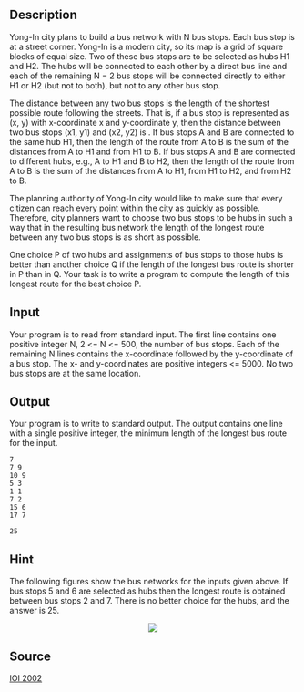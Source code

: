<h2>Description</h2><p>Yong-In city plans to build a bus network with N bus stops. Each bus stop is at a street corner. Yong-In is a modern city, so its map is a grid of square blocks of equal size. Two of these bus stops are to be selected as hubs H1 and H2. The hubs will be connected to each other by a direct bus line and each of the remaining N − 2 bus stops will be connected directly to either H1 or H2  (but not to both), but not to any other bus stop.
</p>
The distance between any two bus stops is the length of the shortest possible route following the streets. That is, if a bus stop is represented as (x, y) with x-coordinate x and y-coordinate y, then the distance between two bus stops (x1, y1) and (x2, y2) is  . If bus stops A and B are connected to the same hub H1, then the length of the route from A to B is the sum of the distances from A to H1 and from H1 to B. If bus stops A and B are connected to different hubs, e.g., A to H1 and B to H2, then the length of the route from A to B is the sum of the distances from A to H1, from H1 to H2, and from H2 to B.

The planning authority of Yong-In city would like to make sure that every citizen can reach every point within the city as quickly as possible. Therefore, city planners want to choose two bus stops to be hubs in such a way that in the resulting bus network the length of the longest route between any two bus stops is as short as possible. 

One choice P of two hubs and assignments of bus stops to those hubs is better than another choice Q if the length of the longest bus route is shorter in P than in Q.  Your task is to write a program to compute the length of this longest route for the best choice P.  
<h2>Input</h2><p>Your program is to read from standard input. The first line contains one positive integer N, 2 &lt;= N &lt;= 500, the number of bus stops. Each of the remaining N lines contains the x-coordinate followed by the y-coordinate of a bus stop. The x- and y-coordinates are positive integers &lt;= 5000.  No two bus stops are at the same location.</p><h2>Output</h2><p>Your program is to write to standard output. The output contains one line with a single positive integer, the minimum length of the longest bus route for the input.</p><pre><code class="language-input1">7
7 9
10 9
5 3
1 1
7 2
15 6
17 7</code></pre><pre><code class="language-output1">25</code></pre><h2>Hint</h2><p>The following figures show the bus networks for the inputs given above. If bus stops 5 and 6 are selected as hubs then the longest route is obtained between bus stops 2 and 7. There is no better choice for the hubs, and the answer is 25.
</p><center><img src="images/1181_1.jpg"></center><h2>Source</h2><a href="searchproblem?field=source&amp;key=IOI+2002">IOI 2002</a>